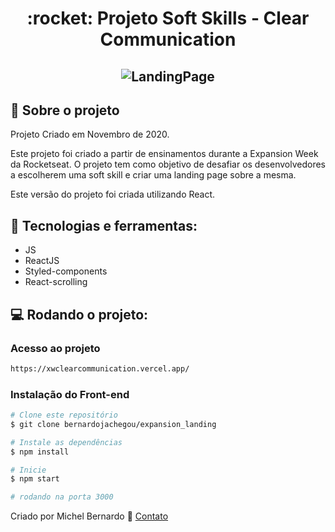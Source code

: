 <h1 align="center">
  :rocket: Projeto Soft Skills - Clear Communication
</h1>

<h2 align="center">
  <img alt="LandingPage" src="https://imgur.com/ZndWws9.png" />
</h2>

## :book:    Sobre o projeto
<p>
Projeto Criado em Novembro de 2020.

Este projeto foi criado a partir de ensinamentos durante a Expansion Week da Rocketseat. O projeto tem como objetivo de desafiar os desenvolvedores a escolherem uma soft skill e criar uma landing page sobre a mesma.

Este versão do projeto foi criada utilizando React.
</p>

## :iphone:    Tecnologias e ferramentas:

<ul>
  <li>JS</li>
  <li>ReactJS</li>
  <li>Styled-components</li> 
  <li>React-scrolling</li> 
</ul>

## :computer:    Rodando o projeto:

### Acesso ao projeto

```bash
https://xwclearcommunication.vercel.app/
```

### Instalação do Front-end

```bash
# Clone este repositório
$ git clone bernardojachegou/expansion_landing

# Instale as dependências
$ npm install

# Inicie
$ npm start

# rodando na porta 3000
```

Criado por Michel Bernardo :wave: [Contato](https://www.linkedin.com/in/bernardojachegou/)
